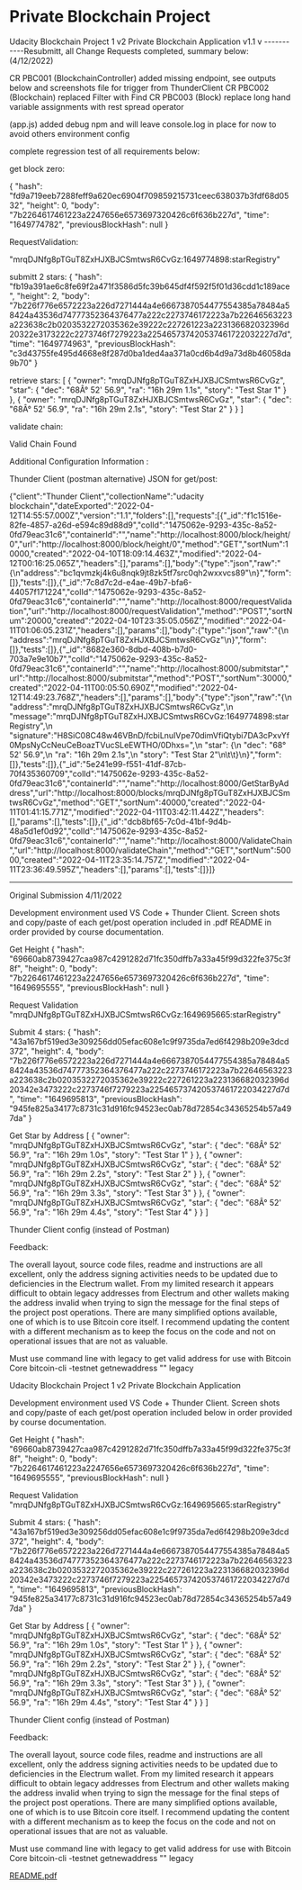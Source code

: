 # Private Blockchain Project 
Udacity Blockchain Project 1 v2
Private Blockchain Application  v1.1
v
-----------Resubmitt, all Change Requests completed, summary below: (4/12/2022)
 
CR PBC001 (BlockchainController) added missing endpoint, see outputs below and screenshots file for trigger from ThunderClient
CR PBC002 (Blockchain) replaced Filter with Find
CR PBC003 (Block) replace long hand variable assignments with rest spread operator

(app.js)  added debug npm and will leave console.log in place for now to avoid others environment config

complete regression test of all requirements below:

get block zero:

{
  "hash": "fd9a719eeb7288feff9a620ec6904f709859215731ceec638037b3fdf68d0532",
  "height": 0,
  "body": "7b2264617461223a2247656e6573697320426c6f636b227d",
  "time": "1649774782",
  "previousBlockHash": null
}


RequestValidation:

"mrqDJNfg8pTGuT8ZxHJXBJCSmtwsR6CvGz:1649774898:starRegistry"

submitt 2 stars:
{
  "hash": "fb19a391ae6c8fe69f2a471f3586d5fc39b645df4f592f5f01d36cdd1c189ace",
  "height": 2,
  "body": "7b226f776e6572223a226d7271444a4e6667387054477554385a78484a58424a43536d74777352364376477a222c2273746172223a7b22646563223a223638c2b0203532272035362e39222c227261223a223136682032396d20322e3173222c2273746f7279223a225465737420537461722032227d7d",
  "time": "1649774963",
  "previousBlockHash": "c3d43755fe495d4668e8f287d0ba1ded4aa371a0cd6b4d9a73d8b46058da9b70"
}


retrieve stars:
[
  {
    "owner": "mrqDJNfg8pTGuT8ZxHJXBJCSmtwsR6CvGz",
    "star": {
      "dec": "68Â° 52' 56.9",
      "ra": "16h 29m 1.1s",
      "story": "Test Star 1"
    }
  },
  {
    "owner": "mrqDJNfg8pTGuT8ZxHJXBJCSmtwsR6CvGz",
    "star": {
      "dec": "68Â° 52' 56.9",
      "ra": "16h 29m 2.1s",
      "story": "Test Star 2"
    }
  }
]

validate chain:

Valid Chain Found

Additional Configuration Information :

Thunder Client (postman alternative) JSON for get/post:

{"client":"Thunder Client","collectionName":"udacity blockchain","dateExported":"2022-04-12T14:55:57.000Z","version":"1.1","folders":[],"requests":[{"_id":"f1c1516e-82fe-4857-a26d-e594c89d88d9","colId":"1475062e-9293-435c-8a52-0fd79eac31c6","containerId":"","name":"http://localhost:8000/block/height/0","url":"http://localhost:8000/block/height/0","method":"GET","sortNum":10000,"created":"2022-04-10T18:09:14.463Z","modified":"2022-04-12T00:16:25.065Z","headers":[],"params":[],"body":{"type":"json","raw":"{\n\"address\":\"bc1qvmzkj4k6u8nqk9jt8zk5tf7src0qh2wxxvcs89\"\n}","form":[]},"tests":[]},{"_id":"7c8d7c2d-e4ae-49b7-bfa6-44057f171224","colId":"1475062e-9293-435c-8a52-0fd79eac31c6","containerId":"","name":"http://localhost:8000/requestValidation","url":"http://localhost:8000/requestValidation","method":"POST","sortNum":20000,"created":"2022-04-10T23:35:05.056Z","modified":"2022-04-11T01:06:05.231Z","headers":[],"params":[],"body":{"type":"json","raw":"{\n    \"address\":\"mrqDJNfg8pTGuT8ZxHJXBJCSmtwsR6CvGz\"\n}","form":[]},"tests":[]},{"_id":"8682e360-8dbd-408b-b7d0-703a7e9e10b7","colId":"1475062e-9293-435c-8a52-0fd79eac31c6","containerId":"","name":"http://localhost:8000/submitstar","url":"http://localhost:8000/submitstar","method":"POST","sortNum":30000,"created":"2022-04-11T00:05:50.690Z","modified":"2022-04-12T14:49:23.768Z","headers":[],"params":[],"body":{"type":"json","raw":"{\n    \"address\":\"mrqDJNfg8pTGuT8ZxHJXBJCSmtwsR6CvGz\",\n    \"message\":\"mrqDJNfg8pTGuT8ZxHJXBJCSmtwsR6CvGz:1649774898:starRegistry\",\n    \"signature\":\"H8SiC08C48w46VBnD/fcbiLnuIVpe70dimVfiQtybi7DA3cPxvYf0MpsNyCcNeuCeBoazTVucSLeEWTHO/0Dhxs=\",\n    \"star\": {\n            \"dec\": \"68° 52' 56.9\",\n            \"ra\": \"16h 29m 2.1s\",\n            \"story\": \"Test Star 2\"\n\t\t}\n}","form":[]},"tests":[]},{"_id":"5e241e99-f551-41df-87cb-70f435360709","colId":"1475062e-9293-435c-8a52-0fd79eac31c6","containerId":"","name":"http://localhost:8000/GetStarByAddress","url":"http://localhost:8000/blocks/mrqDJNfg8pTGuT8ZxHJXBJCSmtwsR6CvGz","method":"GET","sortNum":40000,"created":"2022-04-11T01:41:15.771Z","modified":"2022-04-11T03:42:11.442Z","headers":[],"params":[],"tests":[]},{"_id":"dcb8bf65-7c0d-41bf-9d4b-48a5d1ef0d92","colId":"1475062e-9293-435c-8a52-0fd79eac31c6","containerId":"","name":"http://localhost:8000/ValidateChain","url":"http://localhost:8000/validateChain","method":"GET","sortNum":50000,"created":"2022-04-11T23:35:14.757Z","modified":"2022-04-11T23:36:49.595Z","headers":[],"params":[],"tests":[]}]}

 


----------------------------------------
Original Submission 4/11/2022

Development environment used VS Code + Thunder Client.  Screen shots and copy/paste of each get/post operation included in .pdf README in order provided by course documentation.  

Get Height
{
  "hash": "69660ab8739427caa987c4291282d71fc350dffb7a33a45f99d322fe375c3f8f",
  "height": 0,
  "body": "7b2264617461223a2247656e6573697320426c6f636b227d",
  "time": "1649695555",
  "previousBlockHash": null
}

 

Request Validation
"mrqDJNfg8pTGuT8ZxHJXBJCSmtwsR6CvGz:1649695665:starRegistry"
 

Submit 4 stars:
{
  "hash": "43a167bf519ed3e309256dd05efac608e1c9f9735da7ed6f4298b209e3dcd372",
  "height": 4,
  "body": "7b226f776e6572223a226d7271444a4e6667387054477554385a78484a58424a43536d74777352364376477a222c2273746172223a7b22646563223a223638c2b0203532272035362e39222c227261223a223136682032396d20342e3473222c2273746f7279223a225465737420537461722034227d7d",
  "time": "1649695813",
  "previousBlockHash": "945fe825a34177c8731c31d916fc94523ec0ab78d72854c34365254b57a497da"
}

 
 

Get Star by Address
[
  {
    "owner": "mrqDJNfg8pTGuT8ZxHJXBJCSmtwsR6CvGz",
    "star": {
      "dec": "68Â° 52' 56.9",
      "ra": "16h 29m 1.0s",
      "story": "Test Star 1"
    }
  },
  {
    "owner": "mrqDJNfg8pTGuT8ZxHJXBJCSmtwsR6CvGz",
    "star": {
      "dec": "68Â° 52' 56.9",
      "ra": "16h 29m 2.2s",
      "story": "Test Star 2"
    }
  },
  {
    "owner": "mrqDJNfg8pTGuT8ZxHJXBJCSmtwsR6CvGz",
    "star": {
      "dec": "68Â° 52' 56.9",
      "ra": "16h 29m 3.3s",
      "story": "Test Star 3"
    }
  },
  {
    "owner": "mrqDJNfg8pTGuT8ZxHJXBJCSmtwsR6CvGz",
    "star": {
      "dec": "68Â° 52' 56.9",
      "ra": "16h 29m 4.4s",
      "story": "Test Star 4"
    }
  }
]

 


Thunder Client config (instead of Postman)
 


Feedback:

The overall layout, source code files, readme and instructions are all excellent, only the address signing activities needs to be updated due to deficiencies in the Electrum wallet.  From my limited research it appears difficult to obtain legacy addresses from Electrum and other wallets making the address invalid when trying to sign the message for the final steps of the project post operations.  There are many simplified options available, one of which is to use Bitcoin core itself.  I recommend updating the content with a different mechanism as to keep the focus on the code and not on operational issues that are not as valuable.

Must use command line with legacy to get valid address for use with Bitcoin Core
bitcoin-cli -testnet getnewaddress "" legacy
 
 
 Udacity Blockchain Project 1 v2
Private Blockchain Application

Development environment used VS Code + Thunder Client.  Screen shots and copy/paste of each get/post operation included below in order provided by course documentation.  

Get Height
{
  "hash": "69660ab8739427caa987c4291282d71fc350dffb7a33a45f99d322fe375c3f8f",
  "height": 0,
  "body": "7b2264617461223a2247656e6573697320426c6f636b227d",
  "time": "1649695555",
  "previousBlockHash": null
}

 

Request Validation
"mrqDJNfg8pTGuT8ZxHJXBJCSmtwsR6CvGz:1649695665:starRegistry"
 

Submit 4 stars:
{
  "hash": "43a167bf519ed3e309256dd05efac608e1c9f9735da7ed6f4298b209e3dcd372",
  "height": 4,
  "body": "7b226f776e6572223a226d7271444a4e6667387054477554385a78484a58424a43536d74777352364376477a222c2273746172223a7b22646563223a223638c2b0203532272035362e39222c227261223a223136682032396d20342e3473222c2273746f7279223a225465737420537461722034227d7d",
  "time": "1649695813",
  "previousBlockHash": "945fe825a34177c8731c31d916fc94523ec0ab78d72854c34365254b57a497da"
}

 
 

Get Star by Address
[
  {
    "owner": "mrqDJNfg8pTGuT8ZxHJXBJCSmtwsR6CvGz",
    "star": {
      "dec": "68Â° 52' 56.9",
      "ra": "16h 29m 1.0s",
      "story": "Test Star 1"
    }
  },
  {
    "owner": "mrqDJNfg8pTGuT8ZxHJXBJCSmtwsR6CvGz",
    "star": {
      "dec": "68Â° 52' 56.9",
      "ra": "16h 29m 2.2s",
      "story": "Test Star 2"
    }
  },
  {
    "owner": "mrqDJNfg8pTGuT8ZxHJXBJCSmtwsR6CvGz",
    "star": {
      "dec": "68Â° 52' 56.9",
      "ra": "16h 29m 3.3s",
      "story": "Test Star 3"
    }
  },
  {
    "owner": "mrqDJNfg8pTGuT8ZxHJXBJCSmtwsR6CvGz",
    "star": {
      "dec": "68Â° 52' 56.9",
      "ra": "16h 29m 4.4s",
      "story": "Test Star 4"
    }
  }
]

 


Thunder Client config (instead of Postman)
 


Feedback:

The overall layout, source code files, readme and instructions are all excellent, only the address signing activities needs to be updated due to deficiencies in the Electrum wallet.  From my limited research it appears difficult to obtain legacy addresses from Electrum and other wallets making the address invalid when trying to sign the message for the final steps of the project post operations.  There are many simplified options available, one of which is to use Bitcoin core itself.  I recommend updating the content with a different mechanism as to keep the focus on the code and not on operational issues that are not as valuable.

Must use command line with legacy to get valid address for use with Bitcoin Core
bitcoin-cli -testnet getnewaddress "" legacy
 

[README.pdf](https://github.com/fishriptide1/project_1_v2_boilerplate/files/8467614/README.pdf)




